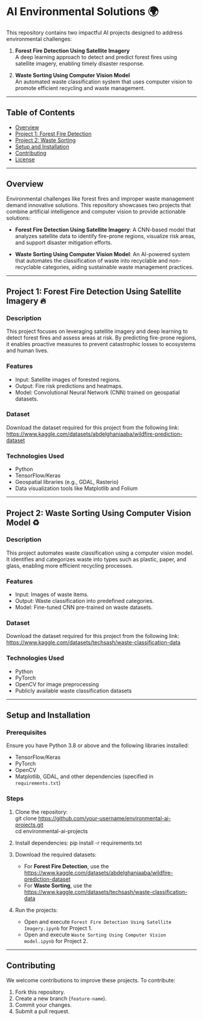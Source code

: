 
# AI Environmental Solutions 🌍  

This repository contains two impactful AI projects designed to address environmental challenges:  

1. **Forest Fire Detection Using Satellite Imagery**  
   A deep learning approach to detect and predict forest fires using satellite imagery, enabling timely disaster response.  

2. **Waste Sorting Using Computer Vision Model**  
   An automated waste classification system that uses computer vision to promote efficient recycling and waste management.  

---

## Table of Contents  

- [Overview](#overview)  
- [Project 1: Forest Fire Detection](#project-1-forest-fire-detection)  
- [Project 2: Waste Sorting](#project-2-waste-sorting)  
- [Setup and Installation](#setup-and-installation)  
- [Contributing](#contributing)  
- [License](#license)  

---

## Overview  

Environmental challenges like forest fires and improper waste management demand innovative solutions. This repository showcases two projects that combine artificial intelligence and computer vision to provide actionable solutions:  

- **Forest Fire Detection Using Satellite Imagery**: A CNN-based model that analyzes satellite data to identify fire-prone regions, visualize risk areas, and support disaster mitigation efforts.  

- **Waste Sorting Using Computer Vision Model**: An AI-powered system that automates the classification of waste into recyclable and non-recyclable categories, aiding sustainable waste management practices.  

---

## Project 1: Forest Fire Detection Using Satellite Imagery 🔥

### Description  
This project focuses on leveraging satellite imagery and deep learning to detect forest fires and assess areas at risk. By predicting fire-prone regions, it enables proactive measures to prevent catastrophic losses to ecosystems and human lives.  

### Features  
- Input: Satellite images of forested regions.  
- Output: Fire risk predictions and heatmaps.  
- Model: Convolutional Neural Network (CNN) trained on geospatial datasets.  

### Dataset  
Download the dataset required for this project from the following link:  
https://www.kaggle.com/datasets/abdelghaniaaba/wildfire-prediction-dataset   

### Technologies Used  
- Python  
- TensorFlow/Keras  
- Geospatial libraries (e.g., GDAL, Rasterio)  
- Data visualization tools like Matplotlib and Folium  

---

## Project 2: Waste Sorting Using Computer Vision Model ♻️

### Description  
This project automates waste classification using a computer vision model. It identifies and categorizes waste into types such as plastic, paper, and glass, enabling more efficient recycling processes.  

### Features  
- Input: Images of waste items.  
- Output: Waste classification into predefined categories.  
- Model: Fine-tuned CNN pre-trained on waste datasets.  

### Dataset  
Download the dataset required for this project from the following link:  
https://www.kaggle.com/datasets/techsash/waste-classification-data  

### Technologies Used  
- Python  
- PyTorch  
- OpenCV for image preprocessing  
- Publicly available waste classification datasets  

---

## Setup and Installation  

### Prerequisites  
Ensure you have Python 3.8 or above and the following libraries installed:  
- TensorFlow/Keras  
- PyTorch  
- OpenCV  
- Matplotlib, GDAL, and other dependencies (specified in `requirements.txt`)  

### Steps  

1. Clone the repository:   
   git clone https://github.com/your-username/environmental-ai-projects.git  
   cd environmental-ai-projects  
   
2. Install dependencies: 
   pip install -r requirements.txt  
 
3. Download the required datasets:  
   - For **Forest Fire Detection**, use the https://www.kaggle.com/datasets/abdelghaniaaba/wildfire-prediction-dataset 
   - For **Waste Sorting**, use the https://www.kaggle.com/datasets/techsash/waste-classification-data  

4. Run the projects:  
   - Open and execute `Forest Fire Detection Using Satellite Imagery.ipynb` for Project 1.  
   - Open and execute `Waste Sorting Using Computer Vision model.ipynb` for Project 2.  

---

## Contributing  

We welcome contributions to improve these projects. To contribute:  
1. Fork this repository.  
2. Create a new branch (`feature-name`).  
3. Commit your changes.  
4. Submit a pull request.  

